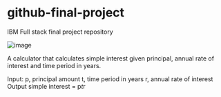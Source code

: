 # github-final-project
IBM Full stack final project repository

![image](https://github.com/bsleao/github-final-project/assets/133175290/95527d9c-e34e-4cb6-9c51-9258d9c11d67)

A calculator that calculates simple interest given principal, annual rate of interest and time period in years.

Input:
   p, principal amount
   t, time period in years
   r, annual rate of interest
Output
   simple interest = p*t*r

